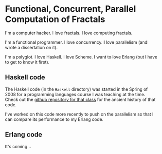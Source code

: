 # Functional, Concurrent, Parallel Computation of Fractals

I'm a computer hacker.  I love fractals.  I love computing fractals.

I'm a functional programmer.  I love concurrency.  I love parallelism (and wrote a dissertation on it).

I'm a polyglot.  I love Haskell.  I love Scheme.  I want to love Erlang (but I have to get to know it first).

## Haskell code

The Haskell code (in the `Haskell` directory) was started in the Spring of 2008 for a programming languages course I was teaching at the time.  Check out the [github repository for that class](https://github.com/jdfrens/cs214) for the ancient history of that code.

I've worked on this code more recently to push on the parallelism so that I can compare its performance to my Erlang code.

## Erlang code

It's coming...
